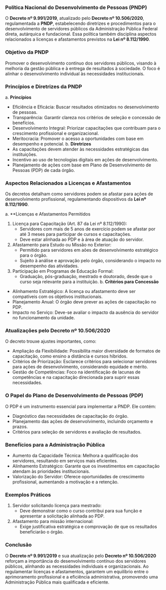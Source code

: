 ### Política Nacional do Desenvolvimento de Pessoas (PNDP)

O **Decreto nº 9.991/2019**, atualizado pelo **Decreto nº 10.506/2020**, regulamentada a **PNDP**, estabelecendo diretrizes e procedimentos para o desenvolvimento de servidores públicos da Administração Pública Federal direta, autárquica e fundacional. Essa política também disciplina aspectos relacionados a licenças e afastamentos previstos na **Lei nº 8.112/1990**.

### Objetivo da PNDP
Promover o desenvolvimento contínuo dos servidores públicos, visando à melhoria da gestão pública e à entrega de resultados à sociedade. O foco é alinhar o desenvolvimento individual às necessidades institucionais.

### Princípios e Diretrizes da PNDP

a. **Princípios**
- Eficiência e Eficácia: Buscar resultados otimizados no desenvolvimento de pessoas.
- Transparência: Garantir clareza nos critérios de seleção e concessão de benefícios.
- Desenvolvimento Integral: Priorizar capacitações que contribuam para o crescimento profissional e organizacional.
- Meritocracia: Promover o acesso a oportunidades com base em desempenho e potencial.
b. **Diretrizes**
- As capacitações devem atender às necessidades estratégicas das instituições.
- Incentivo ao uso de tecnologias digitais em ações de desenvolvimento.
- Planejamento de ações com base em Plano de Desenvolvimento de Pessoas (PDP) de cada órgão.

### Aspectos Relacionados a Licenças e Afastamentos
Os decretos detalham como servidores podem se afastar para ações de desenvolvimento profissional, regulamentando dispositivos da **Lei nº 8.112/1990**.

a. **Licenças e Afastamentos Permitidos

1. Licença para Capacitação (Art. 87 da Lei nº 8.112/1990):
	- Servidores com mais de 5 anos de exercício podem se afastar por até 3 meses para participar de cursos e capacitações.
	- Deve estar alinhada ao PDP e à área de atuação do servidor.
2. Afastamento para Estudo ou Missão no Exterior:
	- Permitido para servidores em aões de desenvolvimento estratégico para o órgão.
	- Sujeito à análise e aprovação pelo órgão, considerando o impacto no desempenho das atividades.
3. Participação em Programas de Educação Formal:
	- Graduação, pós-graduação, mestrado e doutorado, desde que o curso seja relevante para a instituição.
b. **Critérios para Concessão**
- Alinhamento Estratégico: A licença ou afastamento deve ser compatíveis com os objetivos institucionais.
- Planejamento Anual: O órgão deve prever as ações de capacitação no PDP.
- Impacto no Serviço: Deve-se avaliar o impacto da ausência do servidor no funcionamento da unidade.

### Atualizações pelo Decreto nº 10.506/2020
O decreto trouxe ajustes importantes, como:
- Ampliação da Flexibilidade: Possibilita maior diversidade de formatos de capacitação, como ensino a distância e cursos híbridos.
- Critérios de Priorização: Esclarece critérios para selecionar servidores para ações de desenvolvimento, considerando equidade e mérito.
- Gestão de Competências: Foco na identificação de lacunas de competências e na capacitação direcionada para suprir essas necessidades.

### **O Papel do Plano de Desenvolvimento de Pessoas (PDP)**

O PDP é um instrumento essencial para implementar a PNDP. Ele contém:

- Diagnóstico das necessidades de capacitação do órgão.
- Planejamento das ações de desenvolvimento, incluindo orçamento e prazos.
- Critérios para seleção de servidores e avaliação de resultados.

### Benefícios para a Administração Pública

- Aumento da Capacidade Técnica: Melhora a qualificação dos servidores, resultando em serviços mais eficientes.
- Alinhamento Estratégico: Garante que os investimentos em capacitação atendam às prioridades institucionais.
- Valorização do Servidor: Oferece oportunidades de crescimento profissional, aumentando a motivação e a retenção.
### Exemplos Práticos

1. Servidor solicitando licença para mestrado:
	- Deve demonstrar como o curso contribui para sua função e apresentar a solicitação alinhada ao PDP.
2. Afastamento para missão internacional:
	- Exige justificativa estratégica e comprovação de que os resultados beneficiarão o órgão.

### Conclusão
O **Decreto nº 9.991/2019** e sua atualização pelo **Decreto nº 10.506/2020** reforçam a importância do desenvolvimento contínuo dos servidores públicos, alinhando as necessidades individuais e organizacionais. Ao regulamentar licenças e afastamentos, garantem um equilíbrio entre o aprimoramento profissional e a eficiência administrativa, promovendo uma Administração Pública mais qualificada e eficiente.